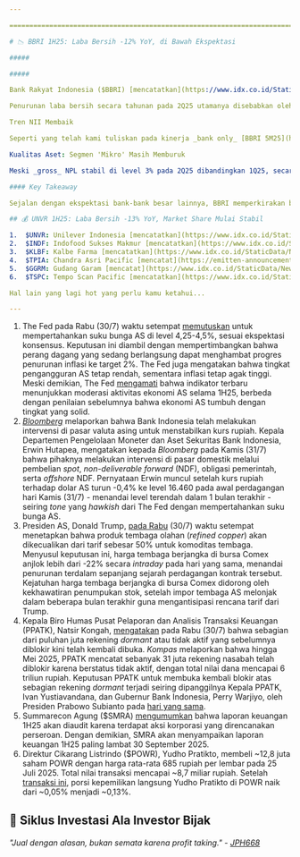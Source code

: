 ```yaml
---

==================================================================================================================================================================================================================================

# 📉 BBRI 1H25: Laba Bersih -12% YoY, di Bawah Ekspektasi

#####

##### 

Bank Rakyat Indonesia ($BBRI) [mencatatkan](https://www.idx.co.id/StaticData/NewsAndAnnouncement/ANNOUNCEMENTSTOCK/From_EREP/202507/20250731141340-54902-0/LF%20BRI_Konsol_30%20Juni%202025%20Released.pdf) laba bersih sebesar 12,6 triliun rupiah pada 2Q25 (\-9% YoY, -8% QoQ). Hasil ini membuat laba bersih selama 1H25 mencapai 26,3 triliun rupiah (\-12% YoY), di bawah ekspektasi (45% estimasi 2025F konsensus vs. rata-rata 2 tahun terakhir: 49% realisasi tahunan).

Penurunan laba bersih secara tahunan pada 2Q25 utamanya disebabkan oleh kenaikan beban provisi (+41% YoY), meski Pre-Provision Operating Profit (PPOP) tumbuh +8% YoY. Perbaikan PPOP pada 2Q25 membuat PPOP selama 1H25 masih dapat tumbuh tipis sebesar +2% YoY, tetapi beban provisi yang meningkat +26% YoY pada 1H25 membuat laba bersih turun.

Tren NII Membaik

Seperti yang telah kami tuliskan pada kinerja _bank only_ [BBRI 5M25](https://stockbit.com/post/19059222), tren Net Interest Income (NII) membaik belakangan ini. NII pada 2Q25 tumbuh +8% YoY, mendorong NII selama 1H25 naik +3% YoY. Kenaikan NII pada 2Q25 didorong pertumbuhan kredit dan CASA yang masing-masing naik menjadi +6% YoY dan +11% YoY per Juni 2025, dibandingkan +5% YoY dan +7% YoY per Maret 2025. Membaiknya NII terkompensasi oleh pelemahan Non-Interest Income (Non-II) yang turun -3% YoY pada 2Q25, sehingga Non-II tumbuh +6% YoY selama 1H25. Manajemen BBRI mengatribusikan penurunan Non-II selama 2Q25 pada perubahan akuntansi terkait pendapatan premi asuransi (IFRS 17), di mana pendapatan kini dialokasikan sesuai dengan jangka waktu _coverage_ asuransi, dibandingkan pembukuan sekaligus di depan ketika premi dibayarkan.

Kualitas Aset: Segmen 'Mikro' Masih Memburuk

Meski _gross_ NPL stabil di level 3% pada 2Q25 dibandingkan 1Q25, secara segmental terdapat perbedaan tren. Segmen 'Mikro' mengalami peningkatan NPL ke level 3,86% per Juni 2025, dibandingkan 3,36% per Maret 2025. Sementara itu, NPL segmen 'Korporasi' membaik menjadi 1,61% per Juni 2025 dari 2,36% per Maret 2025. Dengan dinamika ini, pertumbuhan kredit untuk segmen 'Korporasi' meningkat per Juni 2025 ke level +16% YoY (vs. Maret 2025: +13% YoY). Pertumbuhan segmen 'Mikro' masih tertahan di level +1,6% YoY per Juni 2025 (vs. Maret 2025: +1,5% YoY) seiring masih berlangsungnya [proses perombakan](https://stockbit.com/post/18377932) segmen ini.

#### Key Takeaway

Sejalan dengan ekspektasi bank-bank besar lainnya, BBRI memperkirakan bahwa akselerasi belanja pemerintah dan tren penurunan suku bunga berpotensi mendongkrak pertumbuhan ekonomi pada 2H25, yang akan berdampak positif bagi permintaan kredit dan likuiditas perbankan. Namun, perseroan akan tetap berhati-hati, di mana manajemen melihat pertumbuhan kredit hingga akhir tahun berpotensi hanya mencapai batas bawah dari _guidance_ 2025 yang berkisar +7-9% YoY. Realisasi Cost of Credit (CoC) hingga akhir tahun juga diperkirakan akan berada di batas atas atau sedikit melebihi _guidance_ 2025 yang berada di kisaran 3-3,2%. Terkait dengan Koperasi Desa Merah Putih, BBRI mengatakan bahwa likuiditas untuk pembiayaan program tersebut akan disediakan oleh [Kementerian Keuangan](https://snips.stockbit.com/snips-terbaru/-sektor-dairy-1h25-cmry-lampaui-ekspektasi-ultj-lemah#:~:text=Menteri%20Keuangan%2C%20Sri%20Mulyani%2C%20mengatakan,ke%20Himbara%20hingga%203%20miliar%20rupiah.), meski perseroan tidak merincinya lebih lanjut.

## 💰 UNVR 1H25: Laba Bersih -13% YoY, Market Share Mulai Stabil

1.  $UNVR: Unilever Indonesia [mencatatkan](https://www.idx.co.id/StaticData/NewsAndAnnouncement/ANNOUNCEMENTSTOCK/From_EREP/202507/20250731063427-55019-0/UNVR%20Q2%202025%20FINAL.pdf) laba bersih sebesar 918 miliar rupiah pada 2Q25 (\-10% YoY, -26% QoQ). Hasil ini membuat laba bersih selama 1H25 menjadi 2,16 triliun rupiah (\-13% YoY), setara 59% estimasi 2025F konsensus. Secara umum, penurunan laba bersih secara tahunan disebabkan oleh penurunan pendapatan dan kenaikan beban keuangan. Meski demikian, level penurunan pendapatan mulai membaik dengan hanya terkontraksi -3% YoY pada 2Q25 (vs. 1Q25: -6% YoY). Tren membaiknya pendapatan juga tercermin dari pergerakan _market share_ UNVR pada 2Q25, baik secara volume (27,3% vs. 1Q25: 26,9%) maupun _value_ (33,1% vs. 1Q25: 32,8%). Bersamaan dengan rilis kinerja 2Q25, UNVR [mengumumkan](https://www.idx.co.id/StaticData/NewsAndAnnouncement/ANNOUNCEMENTSTOCK/From_EREP/202507/82c2958df1_c6e232e93d.pdf) rencana _buyback_ saham hingga 2 triliun rupiah pada periode 31 Juli-30 Oktober 2025, dengan harga _buyback_ maksimum 1.700 rupiah per saham.
2.  $INDF: Indofood Sukses Makmur [mencatatkan](https://www.idx.co.id/StaticData/NewsAndAnnouncement/ANNOUNCEMENTSTOCK/From_EREP/202507/20250731190656-54879-0/Indofood%20Sukses%20Makmur%20Tbk_Billingual_30_Juni_2025.pdf) laba bersih sebesar 3,11 triliun rupiah pada 2Q25 (+122% YoY, +14% QoQ). Hasil ini membuat laba bersih selama 1H25 menjadi 5,84 triliun rupiah (+51% YoY), setara 53% estimasi 2025F konsensus. Lonjakan laba bersih secara tahunan baik pada 2Q25 maupun 1H25 utamanya disebabkan pembalikan kerugian/keuntungan kurs. Secara operasional, laba usaha -4%/+1% YoY pada 2Q25/1H25. Realisasi laba usaha selama 1H25 sejalan dengan ekspektasi (47% estimasi 2025F konsensus). Sementara itu, Indofood CBP ($ICBP) [membukukan](https://www.idx.co.id/StaticData/NewsAndAnnouncement/ANNOUNCEMENTSTOCK/From_EREP/202507/20250731185635-54880-0/ICBP_billingual_30Jun25.pdf) laba bersih 2Q25 sebesar 2,88 triliun rupiah (+143% YoY, +8% QoQ), sehingga laba bersih selama 1H25 mencapai 5,54 triliun rupiah (+56% YoY). Kenaikan laba bersih secara tahunan utamanya didorong oleh perbaikan pada pos kerugian/keuntungan kurs. Secara operasional, EBIT ICBP pada 2Q25/1H25 turun -16%/-5% YoY, utamanya disebabkan penurunan margin laba kotor seiring kenaikan harga bahan baku. Realisasi EBIT ICBP selama 1H25 sedikit di bawah ekspektasi (49% estimasi 2025F konsensus vs. rata-rata 2 tahun terakhir: 52% realisasi tahunan).
3.  $KLBF: Kalbe Farma [mencatatkan](https://www.idx.co.id/StaticData/NewsAndAnnouncement/ANNOUNCEMENTSTOCK/From_EREP/202507/20250731120458-55167-0/kalbe%20farma%20tbk_billingual_30_jun_2025_released.pdf) laba bersih sebesar 898 miliar rupiah pada 2Q25 (+6% YoY, -17% QoQ). Hasil ini membuat laba bersih selama 1H25 mencapai 1,98 triliun rupiah (+9% YoY), sejalan dengan ekspektasi (56% estimasi 2025F konsensus vs. rata-rata 2 tahun terakhir: 55% realisasi tahunan). Secara operasional, kinerja melemah pada 2Q25 dengan laba usaha turun -1% YoY pada 2Q25 (vs. 1Q25: +13% YoY), sehingga laba usaha selama 1H25 tumbuh +7% YoY. Penurunan level pertumbuhan pada 2Q25 ditekan oleh pertumbuhan pendapatan yang lebih rendah di level +3% YoY pada 2Q25 (vs. 1Q25: +6% YoY) dan margin laba usaha yang turun ke level 12,9% (vs. 1Q25: 15,6%, 2Q24: 13,5%) akibat peningkatan biaya penjualan sebesar +13% YoY, terutama pada biaya iklan dan promosi. Laba bersih pada 2Q25 sendiri terbantu oleh pendapatan lain-lain, utamanya dari keuntungan penjualan aset tetap, sehingga pertumbuhan laba bersih 2Q25 lebih baik dibandingkan laba usaha.
4.  $TPIA: Chandra Asri Pacific [mencatat](https://emitten-announcement.stockbit.com/attachments/Report_PT_Chandra_Asri_Pacific_Tbk_Juni_2025.pdf) lonjakan laba bersih menjadi 1,3 miliar dolar AS pada 2Q25 (vs. 1Q25: rugi bersih 25,6 juta dolar AS, 2Q24: rugi bersih 14 juta dolar AS). Hasil ini membuat laba bersih selama 1H25 mencapai 1,27 miliar dolar AS (vs. 1H24: rugi bersih 47,5 juta dolar AS). Lonjakan laba bersih secara tahunan [pada 2Q25](https://www.idx.co.id/StaticData/NewsAndAnnouncement/ANNOUNCEMENTSTOCK/From_EREP/202507/017ecfab37_c7ff4fcf69.pdf) lebih disebabkan oleh _one-time effect_ atas keuntungan dari pembelian dengan harga rendah sebesar 1,75 miliar dolar AS, yang berasal dari transaksi pembelian Aster Chemicals and Energy Pte. Ltd. dari Shell pada 1 April 2025. Secara operasional, TPIA mencatatkan rugi usaha sebesar 152,2 juta dolar AS pada 2Q25 (vs. 1Q25: rugi usaha 23,2 juta dolar AS, 2Q24: rugi usaha 12,6 juta dolar AS), sehingga rugi usaha selama 1H25 mencapai 175,3 juta dolar AS (vs. 1H24: rugi usaha 42 juta dolar AS).
5.  $GGRM: Gudang Garam [mencatat](https://www.idx.co.id/StaticData/NewsAndAnnouncement/ANNOUNCEMENTSTOCK/From_EREP/202507/20250731112311-55293-0/LK%20PT%20Gudang%20Garam%20Tbk%20dan%20Entitas%20Anak%20Juni%202025.pdf) laba bersih sebesar 13 miliar rupiah pada 2Q25 (\-96% YoY, -88% QoQ). Hasil ini membuat laba bersih selama 1H25 hanya mencapai 117 miliar rupiah (\-87% YoY), di bawah ekspektasi (8% estimasi 2025F konsensus). Laba bersih ditekan oleh pendapatan yang turun -10% YoY/-11% YoY pada 2Q25/1H25, dengan penurunan persentase tertinggi dialami oleh segmen SKT sebesar -21% YoY/-20% YoY. Meningkatnya kontribusi SKM - yang mempunyai cukai lebih tinggi dibandingkan SKT - dalam _product mix_ perseroan menyebabkan margin laba kotor turun sebesar -120 bps YoY/-160 bps YoY pada 2Q25/1H25, meski tidak ada kenaikan tarif cukai pada tahun 2025. Sementara itu, margin laba usaha juga turun -170 bps YoY/-210 bps YoY pada 2Q25 dan 1H25, sehingga laba usaha turun sekitar -69%/-68% YoY pada 2Q25/1H25.
6.  $TSPC: Tempo Scan Pacific [mencatatkan](https://www.idx.co.id/StaticData/NewsAndAnnouncement/ANNOUNCEMENTSTOCK/From_EREP/202507/20250731101610-55100-0/Laporan%20Keuangan%20TSPC%20SM1-25.pdf) laba bersih sebesar 293 miliar rupiah pada 2Q25 (\-28% YoY, -28% QoQ). Hasil ini membuat laba bersih selama 1H25 menjadi 702 miliar rupiah (\-14% YoY), di bawah ekspektasi (46% estimasi 2025F Stockbit). Tren pelemahan pendapatan berlanjut pada 2Q25 dengan pendapatan turun -3% YoY, sehingga pendapatan selama 1H25 turun -3% YoY. Di tengah penurunan pendapatan, _opex_ naik +4%/+8% YoY pada 2Q25/1H25 - utamanya didorong kenaikan beban iklan dan promosi (+12%/+11% YoY) - sehingga margin laba usaha turun ke level 11,5% baik pada 2Q25 maupun 1H25 (vs. 2Q24: 15%, 1H24: 14,1%). Dinamika ini membuat laba usaha turun -16%/-20% YoY pada 2Q25/1H25.

Hal lain yang lagi hot yang perlu kamu ketahui...

---
```


1.  The Fed pada Rabu (30/7) waktu setempat [memutuskan](https://www.federalreserve.gov/monetarypolicy/monetary20250730a.htm) untuk mempertahankan suku bunga AS di level 4,25-4,5%, sesuai ekspektasi konsensus. Keputusan ini diambil dengan mempertimbangkan bahwa perang dagang yang sedang berlangsung dapat menghambat progres penurunan inflasi ke target 2%. The Fed juga mengatakan bahwa tingkat pengangguran AS tetap rendah, sementara inflasi tetap agak tinggi. Meski demikian, The Fed [mengamati](https://www.nytimes.com/2025/07/30/business/us-economy-grew-in-second-quarter-as-tariffs-scrambled-data.html) bahwa indikator terbaru menunjukkan moderasi aktivitas ekonomi AS selama 1H25, berbeda dengan penilaian sebelumnya bahwa ekonomi AS tumbuh dengan tingkat yang solid.
2.  _[Bloomberg](https://www.bloomberg.com/news/articles/2025-07-31/bank-indonesia-intervenes-as-rupiah-hits-weakest-in-one-month)_ melaporkan bahwa Bank Indonesia telah melakukan intervensi di pasar valuta asing untuk menstabilkan kurs rupiah. Kepala Departemen Pengelolaan Moneter dan Aset Sekuritas Bank Indonesia, Erwin Hutapea, mengatakan kepada _Bloomberg_ pada Kamis (31/7) bahwa pihaknya melakukan intervensi di pasar domestik melalui pembelian _spot_, _non-deliverable forward_ (NDF), obligasi pemerintah, serta _offshore_ NDF. Pernyataan Erwin muncul setelah kurs rupiah terhadap dolar AS turun -0,4% ke level 16.460 pada awal perdagangan hari Kamis (31/7) - menandai level terendah dalam 1 bulan terakhir - seiring _tone_ yang _hawkish_ dari The Fed dengan mempertahankan suku bunga AS.
3.  Presiden AS, Donald Trump, [pada Rabu](https://www.bloomberg.com/news/articles/2025-07-30/trump-s-copper-tariff-surprise-puts-spotlight-on-huge-us-stockpiles) (30/7) waktu setempat menetapkan bahwa produk tembaga olahan (_refined copper_) akan dikecualikan dari tarif sebesar 50% untuk komoditas tembaga. Menyusul keputusan ini, harga tembaga berjangka di bursa Comex anjlok lebih dari -22% secara _intraday_ pada hari yang sama, menandai penurunan terdalam sepanjang sejarah perdagangan kontrak tersebut. Kejatuhan harga tembaga berjangka di bursa Comex didorong oleh kekhawatiran penumpukan stok, setelah impor tembaga AS melonjak dalam beberapa bulan terakhir guna mengantisipasi rencana tarif dari Trump.
4.  Kepala Biro Humas Pusat Pelaporan dan Analisis Transaksi Keuangan (PPATK), Natsir Kongah, [mengatakan](https://www.kompas.com/jawa-barat/read/2025/07/31/105500088/ppatk-buka-kembali-rekening-dormant-usai-blokir-31-juta-rekening) pada Rabu (30/7) bahwa sebagian dari puluhan juta rekening _dormant_ atau tidak aktif yang sebelumnya diblokir kini telah kembali dibuka. _Kompas_ melaporkan bahwa hingga Mei 2025, PPATK mencatat sebanyak 31 juta rekening nasabah telah diblokir karena berstatus tidak aktif, dengan total nilai dana mencapai 6 triliun rupiah. Keputusan PPATK untuk membuka kembali blokir atas sebagian rekening _dormant_ terjadi seiring dipanggilnya Kepala PPATK, Ivan Yustiavandana, dan Gubernur Bank Indonesia, Perry Warjiyo, oleh Presiden Prabowo Subianto pada [hari yang sama](https://nasional.kompas.com/read/2025/07/30/17352041/prabowo-panggil-bos-ppatk-bi-di-tengah-gaduh-rekening-dormant-diblokir).
5.  Summarecon Agung ($SMRA) [mengumumkan](https://emitten-announcement.stockbit.com/attachments/f-31928820-0_SMRA_Rencana_Penyampaian_Laporan_Keuangan_31928820_lamp1.pdf) bahwa laporan keuangan 1H25 akan diaudit karena terdapat aksi korporasi yang direncanakan perseroan. Dengan demikian, SMRA akan menyampaikan laporan keuangan 1H25 paling lambat 30 September 2025.
6.  Direktur Cikarang Listrindo ($POWR), Yudho Pratikto, membeli ~12,8 juta saham POWR dengan harga rata-rata 685 rupiah per lembar pada 25 Juli 2025. Total nilai transaksi mencapai ~8,7 miliar rupiah. Setelah [transaksi ini](https://www.idx.co.id/StaticData/NewsAndAnnouncement/ANNOUNCEMENTSTOCK/From_EREP/202507/0d9fa481e2_e2bc0aeee7.pdf), porsi kepemilikan langsung Yudho Pratikto di POWR naik dari ~0,05% menjadi ~0,13%.

## 🤔 Siklus Investasi Ala Investor Bijak

###### _"Jual dengan alasan, bukan semata karena profit taking." -_ _[JPH668](https://stockbit.com/JPH668?source=)_

#####
